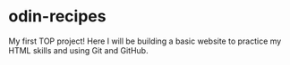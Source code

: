 # odin-recipes

My first TOP project! Here I will be building a basic website to practice my HTML skills and using Git and GitHub.